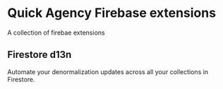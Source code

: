 # Quick Agency Firebase extensions
A collection of firebae extensions

## Firestore d13n
Automate your denormalization updates across all your collections in Firestore.